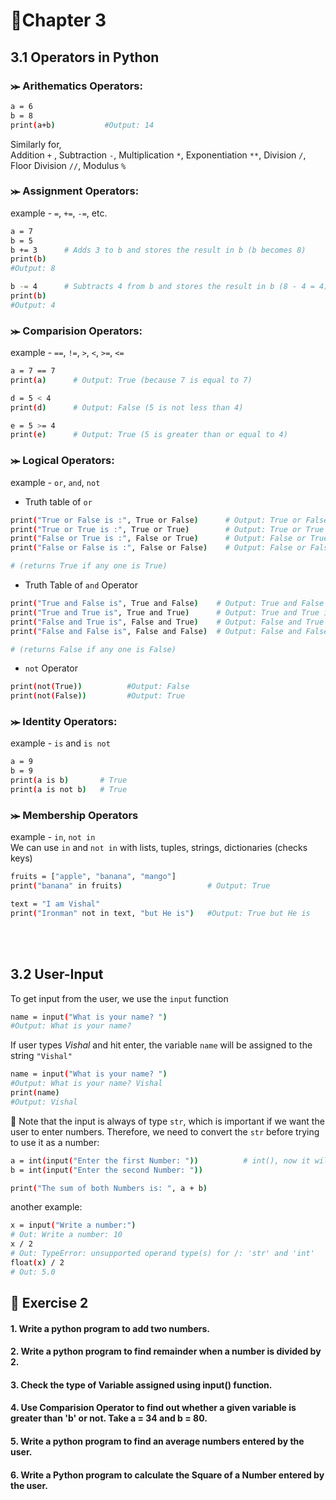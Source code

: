 # 📝Chapter 3
## 3.1 Operators in Python
### ⪼ Arithematics Operators:
```bash
a = 6
b = 8
print(a+b)           #Output: 14
```
Similarly for, <br>
Addition ```+``` , 
Subtraction ```-```, 
Multiplication ```*```, 
Exponentiation ```**```, 
Division ```/```, 
Floor Division ```//```, 
Modulus ```%```

### ⪼ Assignment Operators:
example - ```=```, ```+=```, ```-=```, etc.
```bash
a = 7
b = 5
b += 3      # Adds 3 to b and stores the result in b (b becomes 8)
print(b)
#Output: 8

b -= 4      # Subtracts 4 from b and stores the result in b (8 - 4 = 4)
print(b)
#Output: 4
```
### ⪼ Comparision Operators:
example - ```==```, ```!=```, ```>```, ```<```, ```>=```, ```<=```
```bash
a = 7 == 7
print(a)      # Output: True (because 7 is equal to 7)

d = 5 < 4
print(d)      # Output: False (5 is not less than 4)

e = 5 >= 4
print(e)      # Output: True (5 is greater than or equal to 4)
```
### ⪼ Logical Operators:
example - ```or```, ```and```, ```not```

- Truth table of ```or```
```bash
print("True or False is :", True or False)      # Output: True or False is : True
print("True or True is :", True or True)        # Output: True or True is : True
print("False or True is :", False or True)      # Output: False or True is : True
print("False or False is :", False or False)    # Output: False or False is : False

# (returns True if any one is True)
```

- Truth Table of ```and``` Operator
```bash
print("True and False is", True and False)    # Output: True and False is : False
print("True and True is", True and True)      # Output: True and True is : True
print("False and True is", False and True)    # Output: False and True is : False
print("False and False is", False and False)  # Output: False and False is : False

# (returns False if any one is False)
```

- ```not``` Operator
```bash
print(not(True))          #Output: False
print(not(False))         #Output: True
```

### ⪼ Identity Operators:
example - ```is``` and ```is not```
```bash
a = 9
b = 9
print(a is b)       # True
print(a is not b)   # True
```

### ⪼ Membership Operators
example - ```in```, ```not in``` <br>
We can use ```in``` and ```not in``` with lists, tuples, strings, dictionaries (checks keys)

```bash
fruits = ["apple", "banana", "mango"]
print("banana" in fruits)                   # Output: True 

text = "I am Vishal"
print("Ironman" not in text, "but He is")   #Output: True but He is 
```
<br>
<br>

## 3.2 User-Input
To get input from the user, we use the ```input``` function
```bash
name = input("What is your name? ")
#Output: What is your name? 
```
If user types *Vishal* and hit enter, the variable ```name``` will be assigned to the string ```"Vishal"```
```bash
name = input("What is your name? ")
#Output: What is your name? Vishal
print(name)
#Output: Vishal
```

📌 Note that the input is always of type ```str```, which is important if we want the user to enter numbers. Therefore, we need to convert the ```str``` before trying to use it as a number:
```bash
a = int(input("Enter the first Number: "))          # int(), now it will take input from user as a Number. 
b = int(input("Enter the second Number: "))

print("The sum of both Numbers is: ", a + b)
```
another example:
```bash
x = input("Write a number:")
# Out: Write a number: 10
x / 2
# Out: TypeError: unsupported operand type(s) for /: 'str' and 'int'
float(x) / 2
# Out: 5.0
```

## 🎯 Exercise 2
#### 1. Write a python program to add two numbers.
#### 2. Write a python program to find remainder when a number is divided by 2.
#### 3. Check the type of Variable assigned using input() function.
#### 4. Use Comparision Operator to find out whether a given variable is greater than 'b' or not. Take a = 34 and b = 80.
#### 5. Write a python program to find an average numbers entered by the user.
#### 6. Write a Python program to calculate the Square of a Number entered by the user.